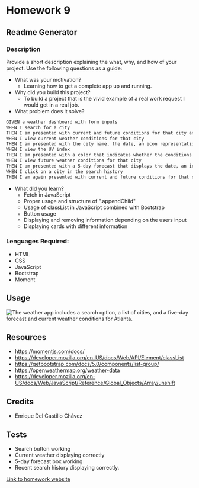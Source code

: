 # Homework 9

## Readme Generator
### Description
Provide a short description explaining the what, why, and how of your project. Use the following questions as a guide:
- What was your motivation?
  - Learning how to get a complete app up and running.
- Why did you build this project?  
  - To build a project that is the vivid example of a real work request I would get in a real job.
- What problem does it solve?
```md
GIVEN a weather dashboard with form inputs
WHEN I search for a city
THEN I am presented with current and future conditions for that city and that city is added to the search history
WHEN I view current weather conditions for that city
THEN I am presented with the city name, the date, an icon representation of weather conditions, the temperature, the humidity, the wind speed, and the UV index
WHEN I view the UV index
THEN I am presented with a color that indicates whether the conditions are favorable, moderate, or severe
WHEN I view future weather conditions for that city
THEN I am presented with a 5-day forecast that displays the date, an icon representation of weather conditions, the temperature, the wind speed, and the humidity
WHEN I click on a city in the search history
THEN I am again presented with current and future conditions for that city
```
- What did you learn?
  - Fetch in JavaScript
  - Proper usage and structure of ".appendChild"
  - Usage of classList in JavaScript combined with Bootstrap
  - Button usage
  - Displaying and removing information depending on the users input
  - Displaying cards with different information
### Lenguages Required:
- HTML
- CSS
- JavaScript
- Bootstrap
- Moment

## Usage

![The weather app includes a search option, a list of cities, and a five-day forecast and current weather conditions for Atlanta.](./assets/06-server-side-apis-homework-demo.png)

## Resources
- https://momentjs.com/docs/
- https://developer.mozilla.org/en-US/docs/Web/API/Element/classList
- https://getbootstrap.com/docs/5.0/components/list-group/
- https://openweathermap.org/weather-data
- https://developer.mozilla.org/en-US/docs/Web/JavaScript/Reference/Global_Objects/Array/unshift

## Credits
- Enrique Del Castillo Chávez

## Tests
- Search button working
- Current weather displaying correctly
- 5-day forecast box working
- Recent search history displaying correctly.

[Link to homework website](https://enrique246.github.io/weather-dashboard/ "Weather-Dashboard")